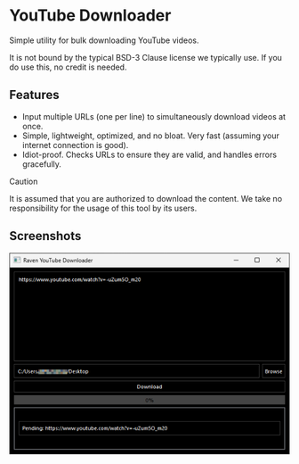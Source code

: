 
# YouTube Downloader

Simple utility for bulk downloading YouTube videos.

It is not bound by the typical BSD-3 Clause license we typically use. If you do use this, no credit is needed.

## Features

- Input multiple URLs (one per line) to simultaneously download videos at once.
- Simple, lightweight, optimized, and no bloat. Very fast (assuming your internet connection is good).
- Idiot-proof. Checks URLs to ensure they are valid, and handles errors gracefully.

> [!CAUTION]
> It is assumed that you are authorized to download the content. We take no responsibility for the usage of this tool by its users.

## Screenshots

![Demo Screenshot 1](https://raw.githubusercontent.com/ravendevteam/youtubedownloader/refs/heads/main/demo_screenshot_1.png)
